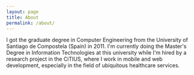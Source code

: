 ```yaml
---
layout: page
title: About
permalink: /about/
---
```


I got the graduate degree in Computer Engineering from the University of Santiago de Compostela (Spain) in 2011. I'm currently doing the Master's Degree in Information Technologies at this university while I'm hired by a research project in the CiTIUS, where I work in mobile and web development, especially in the field of ubiquitous healthcare services.
